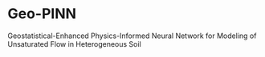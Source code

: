 # Geo-PINN
Geostatistical-Enhanced Physics-Informed Neural Network for Modeling of Unsaturated Flow in Heterogeneous Soil
